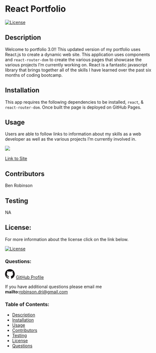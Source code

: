 
# React Portfolio

[![License](https://img.shields.io/badge/License-Apache%202.0-blue.svg)](https://opensource.org/licenses/Apache-2.0)
    
## Description
Welcome to portfolio 3.0!!  This updated version of my portfolio uses React.js to create a dynamic web site.  This application uses components and `react-router-dom` to create the various pages that showcase the various projects I’m currently working on.  React is a fantastic javascript library that brings together all of the skills I have learned over the past six months of coding bootcamp. 

## Installation
This app requires the following dependencies to be installed, `react`, & `react-router-dom`.  Once built the page is deployed on GitHub Pages.  

## Usage
Users are able to follow links to information about my skills as a web developer as well as the various projects I’m currently involved in.    

<img src = "ReactPortfolioGif.gif" />

<br>

[Link to Site](https://tarbo13.github.io/React_Portfolio/)

## Contributors
Ben Robinson

## Testing
NA

## License: 

For more information about the license click on the link below. 


[![License](https://img.shields.io/badge/License-Apache%202.0-blue.svg)](https://opensource.org/licenses/Apache-2.0)
    
### Questions: 

![GitHub Logo](GitHub-Mark-32px.png)
[GitHub Profile](https://github.com/Tarbo13)

If you have additional questions please email me **mailto:**<robinson.dri@gmail.com>

### Table of Contents:
- [Description](#Description)
- [Installation](#Installation) 
- [Usage](#Usage)
- [Contributors](#Contributors)
- [Testing](#Testing)
- [License](#License)
- [Questions](#Questions)
